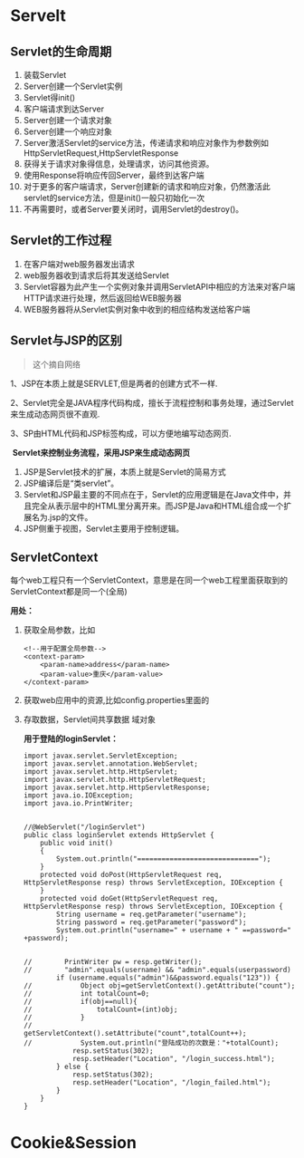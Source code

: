 # Servelt

## Servlet的生命周期

1. 装载Servlet
2. Server创建一个Servlet实例
3. Servlet得init()
4. 客户端请求到达Server
5. Server创建一个请求对象
6. Server创建一个响应对象
7. Server激活Servlet的service方法，传递请求和响应对象作为参数例如HttpServletRequest,HttpServletResponse
8. 获得关于请求对象得信息，处理请求，访问其他资源。
9. 使用Response将响应传回Server，最终到达客户端
10. 对于更多的客户端请求，Server创建新的请求和响应对象，仍然激活此servlet的service方法，但是init()一般只初始化一次
11. 不再需要时，或者Server要关闭时，调用Servlet的destroy()。

## Servlet的工作过程

1. 在客户端对web服务器发出请求
2. web服务器收到请求后将其发送给Servlet
3. Servlet容器为此产生一个实例对象并调用ServletAPI中相应的方法来对客户端HTTP请求进行处理，然后返回给WEB服务器
4. WEB服务器将从Servlet实例对象中收到的相应结构发送给客户端

## Servlet与JSP的区别

> 这个摘自网络

1、JSP在本质上就是SERVLET,但是两者的创建方式不一样.

2、Servlet完全是JAVA程序代码构成，擅长于流程控制和事务处理，通过Servlet来生成动态网页很不直观.

3、SP由HTML代码和JSP标签构成，可以方便地编写动态网页.

​     **Servlet来控制业务流程，采用JSP来生成动态网页**

1. JSP是Servlet技术的扩展，本质上就是Servlet的简易方式
2. JSP编译后是“类servlet”。
3. Servlet和JSP最主要的不同点在于，Servlet的应用逻辑是在Java文件中，并且完全从表示层中的HTML里分离开来。而JSP是Java和HTML组合成一个扩展名为.jsp的文件。
4. JSP侧重于视图，Servlet主要用于控制逻辑。

## ServletContext

每个web工程只有一个ServletContext，意思是在同一个web工程里面获取到的ServletContext都是同一个(全局)

**用处：**

1. 获取全局参数，比如

   ```
   <!--用于配置全局参数-->
   <context-param>
       <param-name>address</param-name>
       <param-value>重庆</param-value>
   </context-param>
   ```

2. 获取web应用中的资源,比如config.properties里面的

3. 存取数据，Servlet间共享数据 域对象

   **用于登陆的loginServlet：**

   ```
   import javax.servlet.ServletException;
   import javax.servlet.annotation.WebServlet;
   import javax.servlet.http.HttpServlet;
   import javax.servlet.http.HttpServletRequest;
   import javax.servlet.http.HttpServletResponse;
   import java.io.IOException;
   import java.io.PrintWriter;
   
   
   //@WebServlet("/loginServlet")
   public class loginServlet extends HttpServlet {
       public void init()
       {
           System.out.println("==============================");
       }
       protected void doPost(HttpServletRequest req, HttpServletResponse resp) throws ServletException, IOException {
       }
       protected void doGet(HttpServletRequest req, HttpServletResponse resp) throws ServletException, IOException {
           String username = req.getParameter("username");
           String password = req.getParameter("password");
           System.out.println("username=" + username + " ==password=" +password);
   
   
   //        PrintWriter pw = resp.getWriter();
   //        "admin".equals(username) && "admin".equals(userpassword)
           if (username.equals("admin")&&password.equals("123")) {
   //            Object obj=getServletContext().getAttribute("count");
   //            int totalCount=0;
   //            if(obj==null){
   //                totalCount=(int)obj;
   //            }
   //            getServletContext().setAttribute("count",totalCount++);
   //            System.out.println("登陆成功的次数是："+totalCount);
               resp.setStatus(302);
               resp.setHeader("Location", "/login_success.html");
           } else {
               resp.setStatus(302);
               resp.setHeader("Location", "/login_failed.html");
           }
       }
   }
   ```

# Cookie&Session